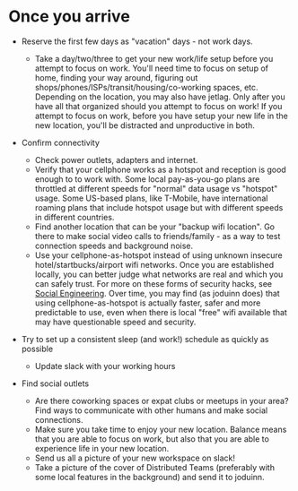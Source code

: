 # Once you arrive

*   Reserve the first few days as "vacation" days - not work days.
    *   Take a day/two/three to get your new work/life setup before you attempt to focus on work. You'll need time to focus on setup of home, finding your way around, figuring out shops/phones/ISPs/transit/housing/co-working spaces, etc. Depending on the location, you may also have jetlag. Only after you have all that organized should you attempt to focus on work! If you attempt to focus on work, before you have setup your new life in the new location, you'll be distracted and unproductive in both.
    
*   Confirm connectivity
    *   Check power outlets, adapters and internet.
    *   Verify that your cellphone works as a hotspot and reception is good enough to to work with. Some local pay-as-you-go plans are throttled at different speeds for "normal" data usage vs "hotspot" usage. Some US-based plans, like T-Mobile, have international roaming plans that include hotspot usage but with different speeds in different countries. 
    *   Find another location that can be your "backup wifi location". Go there to make social video calls to friends/family - as a way to test connection speeds and background noise.
    *   Use your cellphone-as-hotspot instead of using unknown insecure hotel/startbucks/airport wifi networks. Once you are established locally, you can better judge what networks are real and which you can safely trust. For more on these forms of security hacks, see [Social Engineering](../../09-security/awareness.md#phishing-and-social-engineering). Over time, you may find (as joduinn does) that using cellphone-as-hotspot is actually faster, safer and more predictable to use, even when there is local "free" wifi available that may have questionable speed and security. 

*   Try to set up a consistent sleep (and work!) schedule as quickly as possible
    *   Update slack with your working hours

*   Find social outlets
    *   Are there coworking spaces or expat clubs or meetups in your area? Find ways to communicate with other humans and make social connections.
    *   Make sure you take time to enjoy your new location. Balance means that you are able to focus on work, but also that you are able to experience life in your new location.
    *   Send us all a picture of your new workspace on slack!
    *   Take a picture of the cover of Distributed Teams (preferably with some local features in the background) and send it to joduinn.

